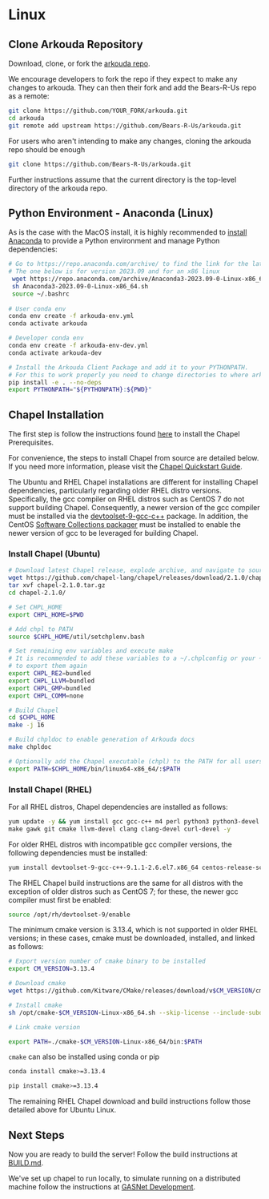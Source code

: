 # Linux

## Clone Arkouda Repository

Download, clone, or fork the [arkouda repo](https://github.com/Bears-R-Us/arkouda).

We encourage developers to fork the repo if they expect to make any changes to arkouda.
They can then their fork and add the Bears-R-Us repo as a remote:
```bash
git clone https://github.com/YOUR_FORK/arkouda.git
cd arkouda
git remote add upstream https://github.com/Bears-R-Us/arkouda.git
```

For users who aren't intending to make any changes, cloning the arkouda repo should be enough
```bash
git clone https://github.com/Bears-R-Us/arkouda.git
```

Further instructions assume that the current directory is the top-level directory of the arkouda repo.

## Python Environment - Anaconda (Linux)

As is the case with the MacOS install, it is highly recommended to [install Anaconda](https://docs.anaconda.com/anaconda/install/linux/)
to provide a Python environment and manage Python dependencies:

```bash
# Go to https://repo.anaconda.com/archive/ to find the link for the latest version that's correct for your machine.
# The one below is for version 2023.09 and for an x86 linux
 wget https://repo.anaconda.com/archive/Anaconda3-2023.09-0-Linux-x86_64.sh
 sh Anaconda3-2023.09-0-Linux-x86_64.sh
 source ~/.bashrc
 
# User conda env
conda env create -f arkouda-env.yml
conda activate arkouda

# Developer conda env
conda env create -f arkouda-env-dev.yml
conda activate arkouda-dev

# Install the Arkouda Client Package and add it to your PYTHONPATH.
# For this to work properly you need to change directories to where arkouda lives
pip install -e . --no-deps
export PYTHONPATH="${PYTHONPATH}:${PWD}"
```

## Chapel Installation
The first step is follow the instructions found [here](https://chapel-lang.org/docs/usingchapel/prereqs.html)
to install the Chapel Prerequisites.

For convenience, the steps to install Chapel from source are detailed below. If you need more information, please visit the
[Chapel Quickstart Guide](https://chapel-lang.org/docs/usingchapel/QUICKSTART.html).

The Ubuntu and RHEL Chapel installations are different for installing Chapel dependencies, particularly regarding older RHEL distro versions.
Specifically, the gcc compiler on RHEL distros such as CentOS 7 do not support building Chapel.
Consequently, a newer version of the gcc compiler must be installed via the
[devtoolset-9-gcc-c++](https://centos.pkgs.org/7/centos-sclo-rh-x86_64/devtoolset-9-gcc-c++-9.1.1-2.6.el7.x86_64.rpm.html) package.
In addition, the CentOS [Software Collections packager](https://wiki.centos.org/AdditionalResources/Repositories/SCL) must
be installed to enable the newer version of gcc to be leveraged for building Chapel.

### Install Chapel (Ubuntu)

```bash
# Download latest Chapel release, explode archive, and navigate to source root directory
wget https://github.com/chapel-lang/chapel/releases/download/2.1.0/chapel-2.1.0.tar.gz
tar xvf chapel-2.1.0.tar.gz
cd chapel-2.1.0/

# Set CHPL_HOME
export CHPL_HOME=$PWD

# Add chpl to PATH
source $CHPL_HOME/util/setchplenv.bash

# Set remaining env variables and execute make
# It is recommended to add these variables to a ~/.chplconfig or your ~/.bashrc file to prevent having
# to export them again
export CHPL_RE2=bundled
export CHPL_LLVM=bundled
export CHPL_GMP=bundled
export CHPL_COMM=none

# Build Chapel
cd $CHPL_HOME
make -j 16

# Build chpldoc to enable generation of Arkouda docs
make chpldoc

# Optionally add the Chapel executable (chpl) to the PATH for all users: /etc/environment
export PATH=$CHPL_HOME/bin/linux64-x86_64/:$PATH
```

### Install Chapel (RHEL)

For all RHEL distros, Chapel dependencies are installed as follows:

```bash
yum update -y && yum install gcc gcc-c++ m4 perl python3 python3-devel \
make gawk git cmake llvm-devel clang clang-devel curl-devel -y
```

For older RHEL distros with incompatible gcc compiler versions, the following dependencies must be installed:

```bash
yum install devtoolset-9-gcc-c++-9.1.1-2.6.el7.x86_64 centos-release-scl -y
```

The RHEL Chapel build instructions are the same for all distros with the exception of older distros such as CentOS 7;
for these, the newer gcc compiler must first be enabled:

```bash
source /opt/rh/devtoolset-9/enable
```

The minimum cmake version is 3.13.4, which is not supported in older RHEL versions; in these cases, cmake must be downloaded, installed, and linked as follows:

```bash
# Export version number of cmake binary to be installed
export CM_VERSION=3.13.4

# Download cmake
wget https://github.com/Kitware/CMake/releases/download/v$CM_VERSION/cmake-$CM_VERSION-Linux-x86_64.sh

# Install cmake
sh /opt/cmake-$CM_VERSION-Linux-x86_64.sh --skip-license --include-subdir

# Link cmake version

export PATH=./cmake-$CM_VERSION-Linux-x86_64/bin:$PATH
```

`cmake` can also be installed using conda or pip

```bash
conda install cmake>=3.13.4

pip install cmake>=3.13.4
```

The remaining RHEL Chapel download and build instructions follow those detailed above for Ubuntu Linux.

## Next Steps
Now you are ready to build the server! Follow the build instructions at [BUILD.md](BUILD.md).

We've set up chapel to run locally, to simulate running on a distributed machine follow
the instructions at [GASNet Development](https://bears-r-us.github.io/arkouda/developer/GASNET.html).
